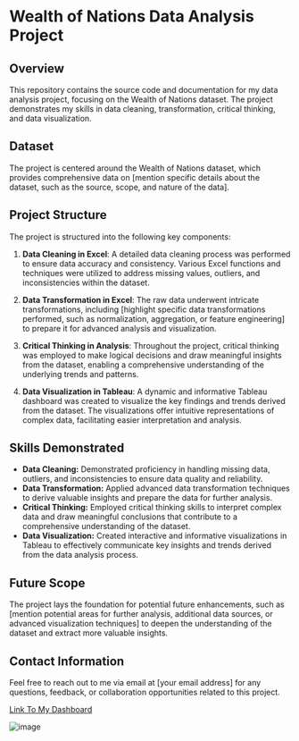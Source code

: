 # Wealth of Nations Data Analysis Project

## Overview
This repository contains the source code and documentation for my data analysis project, focusing on the Wealth of Nations dataset. The project demonstrates my skills in data cleaning, transformation, critical thinking, and data visualization.

## Dataset
The project is centered around the Wealth of Nations dataset, which provides comprehensive data on [mention specific details about the dataset, such as the source, scope, and nature of the data].

## Project Structure
The project is structured into the following key components:

1. **Data Cleaning in Excel**: A detailed data cleaning process was performed to ensure data accuracy and consistency. Various Excel functions and techniques were utilized to address missing values, outliers, and inconsistencies within the dataset.

2. **Data Transformation in Excel**: The raw data underwent intricate transformations, including [highlight specific data transformations performed, such as normalization, aggregation, or feature engineering] to prepare it for advanced analysis and visualization.

3. **Critical Thinking in Analysis**: Throughout the project, critical thinking was employed to make logical decisions and draw meaningful insights from the dataset, enabling a comprehensive understanding of the underlying trends and patterns.

4. **Data Visualization in Tableau**: A dynamic and informative Tableau dashboard was created to visualize the key findings and trends derived from the dataset. The visualizations offer intuitive representations of complex data, facilitating easier interpretation and analysis.

## Skills Demonstrated
- **Data Cleaning:** Demonstrated proficiency in handling missing data, outliers, and inconsistencies to ensure data quality and reliability.
- **Data Transformation:** Applied advanced data transformation techniques to derive valuable insights and prepare the data for further analysis.
- **Critical Thinking:** Employed critical thinking skills to interpret complex data and draw meaningful conclusions that contribute to a comprehensive understanding of the dataset.
- **Data Visualization:** Created interactive and informative visualizations in Tableau to effectively communicate key insights and trends derived from the data analysis process.

## Future Scope
The project lays the foundation for potential future enhancements, such as [mention potential areas for further analysis, additional data sources, or advanced visualization techniques] to deepen the understanding of the dataset and extract more valuable insights.

## Contact Information
Feel free to reach out to me via email at [your email address] for any questions, feedback, or collaboration opportunities related to this project.

[Link To My Dashboard](https://public.tableau.com/views/Top20NationsByWealthDashboard-Tyler/HighestRankingNationsByWealth?:language=en-GB&:display_count=n&:origin=viz_share_link)

![image](https://github.com/TylerM-16/Excel-and-Tableau-Project/assets/150025850/f0e3e0e5-8aff-409f-b360-7437e757b5bb)
